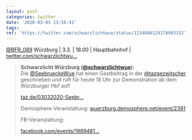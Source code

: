 ```yaml
---
layout: post
categories: twitter
date: '2020-03-03 13:56:42'
tags: 
ref: 'https://twitter.com/schwarzlichtwue/status/1234840124178993152'
---
```

[@BFR_089](https://twitter.com/BFR_089) Würzburg | 3.3. | 18.00 | Hauptbahnhof | [twitter.com/schwarzlichtwu…](https://twitter.com/schwarzlichtwue/status/1234838689483763712?s=19)
> <b>Schwarzlicht Würzburg ([@schwarzlichtwue](https://twitter.com/schwarzlichtwue)):</b>  
>Die [@SeebrueckeWue](https://twitter.com/SeebrueckeWue) hat einen Gastbeitrag in der [@tazgezwitscher](https://twitter.com/tazgezwitscher) geschrieben und ruft für heute 18 Uhr zur Demonstration ab dem Würzburger Hbf auf!  
>  
>  
>  
>[taz.de/03032020-Seebr…](https://taz.de/03032020-Seebruecke-Demo-in-Wuerzburg/!170466/)  
>  
>  
>  
>Demosphere-Veranstaltung: [wuerzburg.demosphere.net/event/2391](https://wuerzburg.demosphere.net/event/2391)  
>  
>  
>  
>FB-Veranstaltung:  
>  
>[facebook.com/events/1989481…](https://facebook.com/events/198948118127876)  

